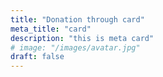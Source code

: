 ```yaml
---
title: "Donation through card"
meta_title: "card"
description: "this is meta card"
# image: "/images/avatar.jpg"
draft: false
---
```

